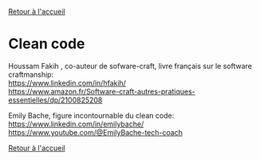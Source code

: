 [Retour à l'accueil](../README.md)
# Clean code 

Houssam Fakih , co-auteur de sofware-craft, livre français sur le software craftmanship: \
https://www.linkedin.com/in/hfakih/ \
https://www.amazon.fr/Software-craft-autres-pratiques-essentielles/dp/2100825208


Emily Bache, figure incontournable du clean code: \
https://www.linkedin.com/in/emilybache/ \
https://www.youtube.com/@EmilyBache-tech-coach


[Retour à l'accueil](../README.md)